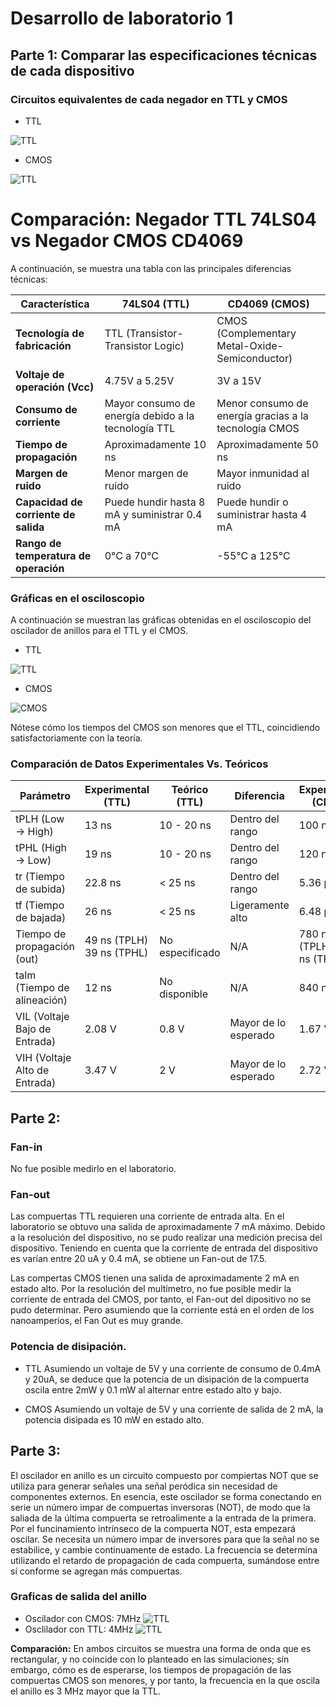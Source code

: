 # Desarrollo de laboratorio 1
## Parte 1: Comparar las especificaciones técnicas de cada dispositivo

### Circuitos equivalentes de cada negador en TTL y CMOS
 - TTL

![TTL](./TTL1.png)
 - CMOS
   
![TTL](./CMOS1.png)

# Comparación: Negador TTL 74LS04 vs Negador CMOS CD4069

A continuación, se muestra una tabla con las principales diferencias técnicas:

| Característica                         | 74LS04 (TTL)                                            | CD4069 (CMOS)                                          |
|----------------------------------------|---------------------------------------------------------|--------------------------------------------------------|
| **Tecnología de fabricación**          | TTL (Transistor-Transistor Logic)                       | CMOS (Complementary Metal-Oxide-Semiconductor)         |
| **Voltaje de operación (Vcc)**         | 4.75V a 5.25V                                           | 3V a 15V                                               |
| **Consumo de corriente**               | Mayor consumo de energía debido a la tecnología TTL     | Menor consumo de energía gracias a la tecnología CMOS  |
| **Tiempo de propagación**              | Aproximadamente 10 ns                                   | Aproximadamente 50 ns                                  |
| **Margen de ruido**                    | Menor margen de ruido                                   | Mayor inmunidad al ruido                               |
| **Capacidad de corriente de salida**   | Puede hundir hasta 8 mA y suministrar 0.4 mA              | Puede hundir o suministrar hasta 4 mA                  |
| **Rango de temperatura de operación**  | 0°C a 70°C                                              | -55°C a 125°C                                          |

### Gráficas en el osciloscopio
A continuación se muestran las gráficas obtenidas en el osciloscopio del oscilador de anillos para el TTL y el CMOS.
- TTL

![TTL](./Tiempos_TTL.png)
 - CMOS
   
![CMOS](./Tiempos_CMOS.png)

Nótese cómo los tiempos del CMOS son menores que el TTL, coincidiendo satisfactoriamente con la teoría. 

### Comparación de Datos Experimentales Vs. Teóricos

| Parámetro                      | Experimental (TTL)  | Teórico (TTL)   | Diferencia           | Experimental (CMOS) | Teórico (CMOS)      | Diferencia         |
|--------------------------------|---------------------|-----------------|----------------------|---------------------|---------------------|--------------------|
| tPLH (Low → High)              | 13 ns              | 10 - 20 ns      | Dentro del rango     | 100 ns              | 50 - 200 ns         | Dentro del rango   |
| tPHL (High → Low)              | 19 ns              | 10 - 20 ns      | Dentro del rango     | 120 ns              | 50 - 200 ns         | Dentro del rango   |
| tr (Tiempo de subida)          | 22.8 ns            | < 25 ns         | Dentro del rango     | 5.36 µs             | 100 ns - µs         | En el rango alto   |
| tf (Tiempo de bajada)          | 26 ns              | < 25 ns         | Ligeramente alto     | 6.48 µs             | 100 ns - µs         | En el rango alto   |
| Tiempo de propagación (out)    | 49 ns (TPLH) 39 ns (TPHL) | No especificado | N/A                  | 780 ns (TPLH) 940 ns (TPHL) | No especificado | N/A                |
| talm (Tiempo de alineación)    | 12 ns              | No disponible   | N/A                  | 840 ns              | No disponible       | N/A                |
| VIL (Voltaje Bajo de Entrada)  | 2.08 V             | 0.8 V           | Mayor de lo esperado | 1.67 V              | 1/3 VDD (≈1.67 V a 5V) | Dentro del rango   |
| VIH (Voltaje Alto de Entrada)  | 3.47 V             | 2 V             | Mayor de lo esperado | 2.72 V              | 2/3 VDD (≈3.33 V a 5V) | Lig. menor         |

## Parte 2:

### Fan-in 
No fue posible medirlo en el laboratorio. 

### Fan-out
Las compuertas TTL requieren una corriente de entrada alta. En el laboratorio se obtuvo una salida de aproximadamente 7 mA máximo. Debido a la resolución del dispositivo, no se pudo realizar una medición precisa del dispositivo. Teniendo en cuenta que la corriente de entrada del dispositivo es varían entre 20 uA y 0.4 mA, se obtiene un Fan-out de 17.5.

Las compertas CMOS tienen una salida de aproximadamente 2 mA en estado alto. Por la resolución del multímetro, no fue posible medir la corriente de entrada del CMOS, por tanto, el Fan-out del dipositivo no se pudo determinar. Pero asumiendo que la corriente está en el orden de los nanoamperios, el Fan Out es muy grande. 

### Potencia de disipación. 
- TTL
Asumiendo un voltaje de 5V y una corriente de consumo de 0.4mA y 20uA, se deduce que la potencia de un disipación de la compuerta oscila entre 2mW y  0.1 mW al alternar entre estado alto y bajo.

- CMOS
Asumiendo un voltaje de 5V y una corriente de salida de 2 mA, la potencia disipada es 10 mW en estado alto.  

## Parte 3: 
El oscilador en anillo es un circuito compuesto por compiertas NOT que se utiliza para generar señales una señal peródica sin necesidad de componentes externos.
En esencia, este oscilador se forma conectando en serie un número impar de compuertas inversoras (NOT), de modo que la saliada de la última compuerta se retroalimente a la entrada de la primera. Por el funcinamiento intrínseco de la compuerta NOT, esta empezará oscilar. Se necesita un número impar de inversores para que la señal no se estabilice, y cambie continuamente de estado. La frecuencia se determina utilizando el retardo de propagación de cada compuerta, sumándose entre sí conforme se agregan más compuertas. 
### Graficas de salida del anillo
- Oscilador con CMOS: 7MHz
![TTL](./CMOS.png)
- Osclilador con TTL: 4MHz
![TTL](./TTL.png)

**Comparación:** En ambos circuitos se muestra una forma de onda que es rectangular, y no coincide con lo planteado en las simulaciones; sin embargo, cómo es de esperarse, los tiempos de propagación de las compuertas CMOS son menores, y por tanto, la frecuencia en la que oscila el anillo es 3 MHz mayor que la TTL. 

